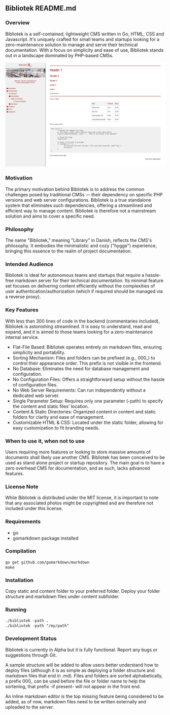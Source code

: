## Bibliotek README.md

### Overview

Bibliotek is a self-contained, lightweight CMS written in Go, HTML, CSS and Javascript. It's uniquely crafted for small teams and startups looking for a zero-maintenance solution to manage and serve their technical documentation. With a focus on simplicity and ease of use, Bibliotek stands out in a landscape dominated by PHP-based CMSs. 

![screenshot](screenshot.png)

### Motivation

The primary motivation behind Bibliotek is to address the common challenges posed by traditional CMSs — their dependency on specific PHP versions and web server configurations. Bibliotek is a true standalone system that eliminates such dependencies, offering a streamlined and efficient way to manage content. Bibliotek is therefore not a mainstream solution and aims to cover a specific need.

### Philosophy

The name "Bibliotek," meaning "Library" in Danish, reflects the CMS's philosophy. It embodies the minimalistic and cozy ("hygge") experience, bringing this essence to the realm of project documentation.

### Intended Audience

Bibliotek is ideal for autonomous teams and startups that require a hassle-free markdown server for their technical documentation. Its minimal feature set focuses on delivering content efficiently without the complexities of user authentication/authorization (which if required should be managed via a reverse proxy).

### Key Features

With less than 300 lines of code in the backend (commentaries included), Bibliotek is astonishing streamlined. It is easy to understand, read and expand, and it is aimed to those teams looking for a zero-maintenance internal service.

- Flat-File Based: Bibliotek operates entirely on markdown files, ensuring simplicity and portability.
- Sorting Mechanism: Files and folders can be prefixed (e.g., 000_) to control their appearance order. This prefix is not visible in the frontend.
- No Database: Eliminates the need for database management and configuration.
- No Configuration Files: Offers a straightforward setup without the hassle of configuration files.
- No Web Server Requirements: Can run independently without a dedicated web server.
- Single Parameter Setup: Requires only one parameter (-path) to specify the content and static files' location.
- Content & Static Directories: Organized content in content and static folders for clarity and ease of management.
- Customizable HTML & CSS: Located under the static folder, allowing for easy customization to fit branding needs.

### When to use it, when not to use

Users requiring more features or looking to store massive amounts of documents shall likely use another CMS. Bibliotek has been conceived to be used as stand alone project or startup repository. The main goal is to have a zero overhead CMS for documentation, and as such, lacks advanced features.
 
### License Note

While Bibliotek is distributed under the MIT license, it is important to note that any associated photos might be copyrighted and are therefore not included under this license.

### Requirements

- go
- gomarkdown package installed

### Compilation

```
go get github.com/gomarkdown/markdown
make
```

### Installation

Copy static and content folder to your preferred folder.
Deploy your folder structure and markdown files under content subfolder.


### Running

```
./bibliotek -path .
./bibliotek -path "/my/path"
```

### Development Status

Bibliotek is currently in Alpha but it is fully functional. Report any bugs or suggestions through Git.

A sample structure will be added to allow users better understand how to deploy files (although it is as simple as deploying a folder structure and markdown files that end in .md). Files and folders are sorted alphabetically, a prefix 000_ can be used before the file or folder name to help the sortening, that prefix -if present- will not appear in the front end.

An inline markdown editor is the top missing feature being considered to be added, as of now, markdown files need to be written externally and uploaded to the server. 

